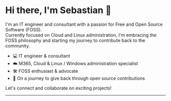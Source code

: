 <!--
**sebphi93/sebphi93** is a ✨ _special_ ✨ repository because its `README.md` (this file) appears on your GitHub profile.

Here are some ideas to get you started:

- 🔭 I’m currently working on ...
- 🌱 I’m currently learning ...
- 👯 I’m looking to collaborate on ...
- 🤔 I’m looking for help with ...
- 💬 Ask me about ...
- 📫 How to reach me: ...
- 😄 Pronouns: ...
- ⚡ Fun fact: ...
-->

# Hi there, I'm Sebastian 👋

I'm an IT engineer and consultant with a passion for Free and Open Source Software (FOSS).  
Currently focused on Cloud and Linux administration, I'm embracing the FOSS philosophy and starting my journey to contribute back to the community.

- 💻 IT engineer & consultant  
- ☁️ M365, Cloud & Linux / Windows administration specialist  
- 🛠️ FOSS enthusiast & advocate  
- 🚀 On a journey to give back through open source contributions

Let's connect and collaborate on exciting projects!

---
